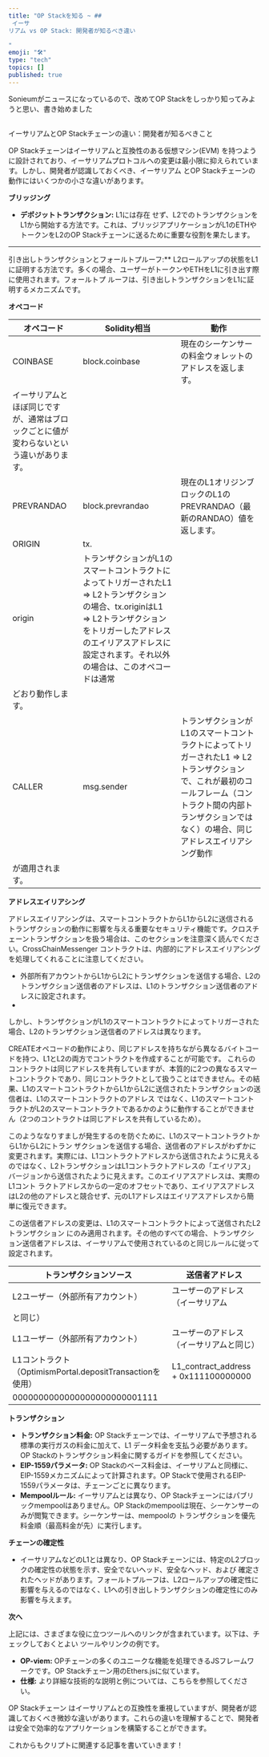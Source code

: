 ```yaml
---
title: "OP Stackを知る ~ ##
 イーサ
リアム vs OP Stack: 開発者が知るべき違い 

"
emoji: "🛠"
type: "tech" 
topics: []
published: true
---
```

Sonieumがニュースになっているので、改めてOP Stackをしっかり知ってみようと思い、書き始めました

##
 イーサリアムとOP Stackチェーンの違い：開発者が知るべきこと


OP Stackチェーンはイーサリアムと互換性のある仮想マシン(EVM)
を持つように設計されており、イーサリアムプロトコルへの変更は最小限に抑えられています。しかし、開発者が認識しておくべき、イーサリアム
とOP Stackチェーンの動作にはいくつかの小さな違いがあります。

**ブリッジング**

* **デポジットトランザクション:** L1には存在
せず、L2でのトランザクションをL1から開始する方法です。これは、ブリッジアプリケーションがL1のETHやトークンをL2のOP Stackチェーンに送るために重要な役割を果たします。
* **
引き出しトランザクションとフォールトプルーフ:** L2ロールアップの状態をL1に証明する方法です。多くの場合、ユーザーがトークンやETHをL1に引き出す際に使用されます。フォールトプ
ルーフは、引き出しトランザクションをL1に証明するメカニズムです。

**オペコード**

| オペコード | Solidity相当 | 動作 |
|---|---|---|
| COINBASE | block.coinbase | 現在のシーケンサーの料金ウォレットのアドレスを返します。
イーサリアムとほぼ同じですが、通常はブロックごとに値が変わらないという違いがあります。 |
| PREVRANDAO | block.prevrandao | 現在のL1オリジンブロックのL1のPREVRANDAO（最新のRANDAO）値を返します。 |
| ORIGIN | tx.
origin | トランザクションがL1のスマートコントラクトによってトリガーされたL1 ⇒ L2トランザクションの場合、tx.originはL1 ⇒ L2トランザクションをトリガーしたアドレスのエイリアスアドレスに設定されます。それ以外の場合は、このオペコードは通常
どおり動作します。 |
| CALLER | msg.sender | トランザクションがL1のスマートコントラクトによってトリガーされたL1 ⇒ L2トランザクションで、これが最初のコールフレーム（コントラクト間の内部トランザクションではなく）の場合、同じアドレスエイリアシング動作
が適用されます。 |

**アドレスエイリアシング**

アドレスエイリアシングは、スマートコントラクトからL1からL2に送信されるトランザクションの動作に影響を与える重要なセキュリティ機能です。クロスチェーントランザクションを扱う場合は、このセクションを注意深く読んでください。CrossChainMessenger
コントラクトは、内部的にアドレスエイリアシングを処理してくれることに注意してください。

* 外部所有アカウントからL1からL2にトランザクションを送信する場合、L2のトランザクション送信者のアドレスは、L1のトランザクション送信者のアドレスに設定されます。
*
 しかし、トランザクションがL1のスマートコントラクトによってトリガーされた場合、L2のトランザクション送信者のアドレスは異なります。

CREATEオペコードの動作により、同じアドレスを持ちながら異なるバイトコードを持つ、L1とL2の両方でコントラクトを作成することが可能です。
これらのコントラクトは同じアドレスを共有していますが、本質的に2つの異なるスマートコントラクトであり、同じコントラクトとして扱うことはできません。その結果、L1のスマートコントラクトからL1からL2に送信されたトランザクションの送信者は、L1のスマートコントラクトのアドレス
ではなく、L1のスマートコントラクトがL2のスマートコントラクトであるかのように動作することができません（2つのコントラクトは同じアドレスを共有しているため）。

このようななりすましが発生するのを防ぐために、L1のスマートコントラクトからL1からL2にトラン
ザクションを送信する場合、送信者のアドレスがわずかに変更されます。実際には、L1コントラクトアドレスから送信されたように見えるのではなく、L2トランザクションはL1コントラクトアドレスの「エイリアス」バージョンから送信されたように見えます。このエイリアスアドレスは、実際のL1コント
ラクトアドレスからの一定のオフセットであり、エイリアスアドレスはL2の他のアドレスと競合せず、元のL1アドレスはエイリアスアドレスから簡単に復元できます。

この送信者アドレスの変更は、L1のスマートコントラクトによって送信されたL2トランザクション
にのみ適用されます。その他のすべての場合、トランザクション送信者アドレスは、イーサリアムで使用されているのと同じルールに従って設定されます。

| トランザクションソース | 送信者アドレス |
|---|---|
| L2ユーザー（外部所有アカウント） | ユーザーのアドレス（イーサリアム
と同じ） |
| L1ユーザー（外部所有アカウント） | ユーザーのアドレス（イーサリアムと同じ） |
| L1コントラクト（OptimismPortal.depositTransactionを使用） | L1_contract_address + 0x111100000000
0000000000000000000000001111 |

**トランザクション**

* **トランザクション料金:** OP Stackチェーンでは、イーサリアムで予想される標準の実行ガスの料金に加えて、L1
データ料金を支払う必要があります。OP Stackのトランザクション料金に関するガイドを参照してください。
* **EIP-1559パラメータ:** OP Stackのベース料金は、イーサリアムと同様に、EIP-1559メカニズムによって計算されます。OP Stackで使用されるEIP-
1559パラメータは、チェーンごとに異なります。
* **Mempoolルール:** イーサリアムとは異なり、OP Stackチェーンにはパブリックmempoolはありません。OP Stackのmempoolは現在、シーケンサーのみが閲覧できます。シーケンサーは、mempoolの
トランザクションを優先料金順（最高料金が先）に実行します。

**チェーンの確定性**

* イーサリアムなどのL1とは異なり、OP Stackチェーンには、特定のL2ブロックの確定性の状態を示す、安全でないヘッド、安全なヘッド、および
確定されたヘッドがあります。フォールトプルーフは、L2ロールアップの確定性に影響を与えるのではなく、L1への引き出しトランザクションの確定性にのみ影響を与えます。

**次へ**

上記には、さまざまな役に立つツールへのリンクが含まれています。以下は、チェックしておくとよい
ツールやリンクの例です。

* **OP-viem:** OPチェーンの多くのユニークな機能を処理できるJSフレームワークです。OP Stackチェーン用のEthers.jsに似ています。
* **仕様:** より詳細な技術的な説明と例については、こちらを参照してください。

OP Stackチェーン
はイーサリアムとの互換性を重視していますが、開発者が認識しておくべき微妙な違いがあります。これらの違いを理解することで、開発者は安全で効率的なアプリケーションを構築することができます。


これからもクリプトに関連する記事を書いていきます！
        